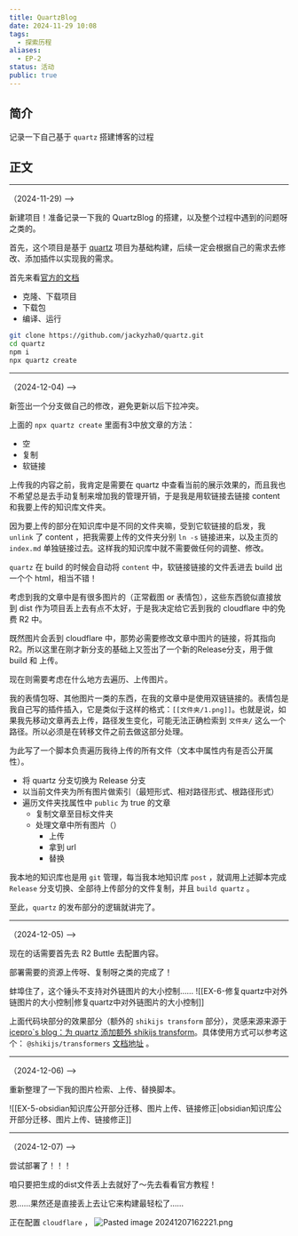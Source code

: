 ```yaml
---
title: QuartzBlog
date: 2024-11-29 10:08
tags:
  - 探索历程
aliases:
  - EP-2
status: 活动
public: true
---
```

## 简介

记录一下自己基于 `quartz` 搭建博客的过程 

## 正文

---
（2024-11-29) -->

新建项目！准备记录一下我的 QuartzBlog 的搭建，以及整个过程中遇到的问题呀之类的。

首先，这个项目是基于 [quartz](https://github.com/jackyzha0/quartz) 项目为基础构建，后续一定会根据自己的需求去修改、添加插件以实现我的需求。

首先来看[官方的文档](https://quartz.jzhao.xyz/)
- 克隆、下载项目
- 下载包
- 编译、运行

```bash
git clone https://github.com/jackyzha0/quartz.git
cd quartz
npm i
npx quartz create
```

---
（2024-12-04) -->

新签出一个分支做自己的修改，避免更新以后下拉冲突。

上面的 `npx quartz create` 里面有3中放文章的方法：
- 空
- 复制
- 软链接

上传我的内容之前，我肯定是需要在 quartz 中查看当前的展示效果的，而且我也不希望总是去手动复制来增加我的管理开销，于是我是用软链接去链接 content 和我要上传的知识库文件夹。

因为要上传的部分在知识库中是不同的文件夹嘛，受到它软链接的启发，我 `unlink` 了 content ，把我需要上传的文件夹分别 `ln -s` 链接进来，以及主页的 `index.md` 单独链接过去。这样我的知识库中就不需要做任何的调整、修改。

`quartz` 在 build 的时候会自动将 `content` 中，软链接链接的文件丢进去 build 出一个个 html，相当不错！

考虑到我的文章中是有很多图片的（正常截图 or 表情包），这些东西貌似直接放到 dist 作为项目丢上去有点不太好，于是我决定给它丢到我的 cloudflare 中的免费 R2 中。

既然图片会丢到 cloudflare 中，那势必需要修改文章中图片的链接，将其指向 R2。所以这里在刚才新分支的基础上又签出了一个新的Release分支，用于做 build 和 上传。

现在则需要考虑在什么地方去遍历、上传图片。

我的表情包呀、其他图片一类的东西，在我的文章中是使用双链链接的。表情包是我自己写的插件插入，它是类似于这样的格式：`[[文件夹/1.png]]`。也就是说，如果我先移动文章再去上传，路径发生变化，可能无法正确检索到 `文件夹/` 这么一个路径。所以必须是在转移文件之前去做这部分处理。

为此写了一个脚本负责遍历我待上传的所有文件（文本中属性内有是否公开属性）。
- 将 quartz 分支切换为 Release 分支
- 以当前文件夹为所有图片做索引（最短形式、相对路径形式、根路径形式）
- 遍历文件夹找属性中 `public` 为 true 的文章
	- 复制文章至目标文件夹
	- 处理文章中所有图片（）
		- 上传
		- 拿到 url
		- 替换


我本地的知识库也是用 `git` 管理，每当我本地知识库 `post` ，就调用上述脚本完成 `Release` 分支切换、全部待上传部分的文件复制，并且 `build quartz` 。

至此，`quartz` 的发布部分的逻辑就讲完了。

---
（2024-12-05) -->


现在的话需要首先去 R2 Buttle 去配置内容。

部署需要的资源上传呀、复制呀之类的完成了！

蚌埠住了，这个锤头不支持对外链图片的大小控制……
![[EX-6-修复quartz中对外链图片的大小控制|修复quartz中对外链图片的大小控制]]


上面代码块部分的效果部分（额外的 `shikijs transform` 部分），灵感来源来源于 [icepro\`s blog：为 quartz 添加额外 shikijs transform](https://iceprosurface.com/%E6%9D%82%E8%AE%B0/%E5%8D%9A%E5%AE%A2%E5%BC%80%E5%8F%91%E4%B8%8E%E7%BB%B4%E6%8A%A4/%E4%B8%BA-quartz-%E6%B7%BB%E5%8A%A0%E9%A2%9D%E5%A4%96-shikijs-transform)。具体使用方式可以参考这个： `@shikijs/transformers` [文档地址](https://shiki.style/packages/transformers) 。

---
（2024-12-06) -->

重新整理了一下我的图片检索、上传、替换脚本。

![[EX-5-obsidian知识库公开部分迁移、图片上传、链接修正|obsidian知识库公开部分迁移、图片上传、链接修正]]


---
（2024-12-07) -->

尝试部署了！！！

咱只要把生成的dist文件丢上去就好了～先去看看官方教程！

恩……果然还是直接丢上去让它来构建最轻松了……


正在配置 `cloudflare` ，
![Pasted image 20241207162221.png](https://cdn.sockingpanda.com/3e65247a77b0fac867ea97fd0e7812b2.png)


